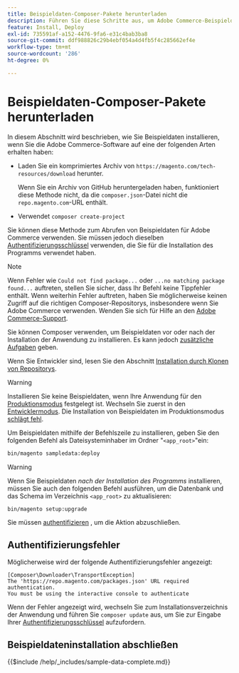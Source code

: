 ```yaml
---
title: Beispieldaten-Composer-Pakete herunterladen
description: Führen Sie diese Schritte aus, um Adobe Commerce-Beispieldaten mit dem Composer PHP Package Manager zu installieren.
feature: Install, Deploy
exl-id: 735591af-a152-4476-9fa6-e31c4bab3ba8
source-git-commit: ddf988826c29b4ebf054a4d4fb5f4c285662ef4e
workflow-type: tm+mt
source-wordcount: '286'
ht-degree: 0%

---
```


# Beispieldaten-Composer-Pakete herunterladen

In diesem Abschnitt wird beschrieben, wie Sie Beispieldaten installieren, wenn Sie die Adobe Commerce-Software auf eine der folgenden Arten erhalten haben:

* Laden Sie ein komprimiertes Archiv von `https://magento.com/tech-resources/download` herunter.

  Wenn Sie ein Archiv von GitHub heruntergeladen haben, funktioniert diese Methode nicht, da die `composer.json`-Datei nicht die `repo.magento.com`-URL enthält.

* Verwendet `composer create-project`

Sie können diese Methode zum Abrufen von Beispieldaten für Adobe Commerce verwenden. Sie müssen jedoch dieselben [Authentifizierungsschlüssel](../prerequisites/authentication-keys.md) verwenden, die Sie für die Installation des Programms verwendet haben.

>[!NOTE]
>
>Wenn Fehler wie `Could not find package...` oder `...no matching package found...` auftreten, stellen Sie sicher, dass Ihr Befehl keine Tippfehler enthält. Wenn weiterhin Fehler auftreten, haben Sie möglicherweise keinen Zugriff auf die richtigen Composer-Repositorys, insbesondere wenn Sie Adobe Commerce verwenden. Wenden Sie sich für Hilfe an den [Adobe Commerce-Support](https://support.magento.com/hc/en-us).

Sie können Composer verwenden, um Beispieldaten vor oder nach der Installation der Anwendung zu installieren. Es kann jedoch [zusätzliche Aufgaben](remove-or-update.md) geben.

Wenn Sie Entwickler sind, lesen Sie den Abschnitt [Installation durch Klonen von Repositorys](git-repositories.md).

>[!WARNING]
>
>Installieren Sie keine Beispieldaten, wenn Ihre Anwendung für den [Produktionsmodus](../../configuration/bootstrap/application-modes.md#production-mode) festgelegt ist. Wechseln Sie zuerst in den [Entwicklermodus](../../configuration/bootstrap/application-modes.md#developer-mode). Die Installation von Beispieldaten im Produktionsmodus [schlägt fehl](https://support.magento.com/hc/en-us/articles/360033824571#symptom-production-mode-trouble-samp-prod-).

Um Beispieldaten mithilfe der Befehlszeile zu installieren, geben Sie den folgenden Befehl als Dateisysteminhaber im Ordner &quot;`<app_root>`&quot;ein:

```bash
bin/magento sampledata:deploy
```

>[!WARNING]
>
>Wenn Sie Beispieldaten _nach der Installation des Programms_ installieren, müssen Sie auch den folgenden Befehl ausführen, um die Datenbank und das Schema im Verzeichnis `<app_root>` zu aktualisieren:

```bash
bin/magento setup:upgrade
```

Sie müssen [authentifizieren](../prerequisites/authentication-keys.md) , um die Aktion abzuschließen.

## Authentifizierungsfehler

Möglicherweise wird der folgende Authentifizierungsfehler angezeigt:

```terminal
[Composer\Downloader\TransportException]
The 'https://repo.magento.com/packages.json' URL required authentication.
You must be using the interactive console to authenticate
```

Wenn der Fehler angezeigt wird, wechseln Sie zum Installationsverzeichnis der Anwendung und führen Sie `composer update` aus, um Sie zur Eingabe Ihrer [Authentifizierungsschlüssel](../prerequisites/authentication-keys.md) aufzufordern.

## Beispieldateninstallation abschließen

{{$include /help/_includes/sample-data-complete.md}}
